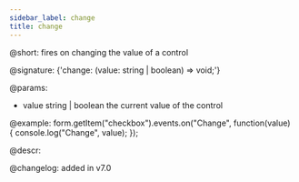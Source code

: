 ```yaml
---
sidebar_label: change
title: change
---          
```


@short: fires on changing the value of a control

@signature: {'change: (value: string | boolean) => void;'}

@params:
- value     string | boolean     the current value of the control

@example:
form.getItem("checkbox").events.on("Change", function(value) {
    console.log("Change", value);
});

@descr:

@changelog: added in v7.0
